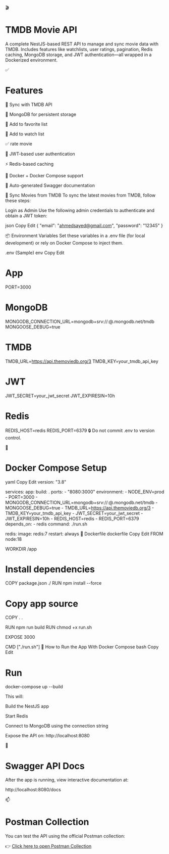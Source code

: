 🎬 
# TMDB Movie API
A complete NestJS-based REST API to manage and sync movie data with TMDB. Includes features like watchlists, user ratings, pagination, Redis caching, MongoDB storage, and JWT authentication—all wrapped in a Dockerized environment.

✅ 
# Features

🔄 Sync with TMDB API

🧾 MongoDB for persistent storage

🧾 Add to favorite list

🧾 Add to watch list

✅ rate movie

🔐 JWT-based user authentication

⚡ Redis-based caching

🐳 Docker + Docker Compose support

📑 Auto-generated Swagger documentation


🔄 Sync Movies from TMDB
To sync the latest movies from TMDB, follow these steps:

Login as Admin
Use the following admin credentials to authenticate and obtain a JWT token:

json
Copy
Edit
{
  "email": "ahmedsayed@gmail.com",
  "password": "12345"
}


📦 Environment Variables
Set these variables in a .env file (for local development) or rely on Docker Compose to inject them.

.env (Sample)
env
Copy
Edit
# App
PORT=3000

# MongoDB
MONGODB_CONNECTION_URL=mongodb+srv://<username>:<password>@<cluster>.mongodb.net/tmdb
MONGOOSE_DEBUG=true

# TMDB
TMDB_URL=https://api.themoviedb.org/3
TMDB_KEY=your_tmdb_api_key

# JWT
JWT_SECRET=your_jwt_secret
JWT_EXPIRESIN=10h

# Redis
REDIS_HOST=redis
REDIS_PORT=6379
🔒 Do not commit .env to version control.


🐳 
# Docker Compose Setup
yaml
Copy
Edit
version: "3.8"

services:
  app:
    build: .
    ports:
      - "8080:3000"
    environment:
      - NODE_ENV=prod
      - PORT=3000
      - MONGODB_CONNECTION_URL=mongodb+srv://<username>:<password>@<cluster>.mongodb.net/tmdb
      - MONGOOSE_DEBUG=true
      - TMDB_URL=https://api.themoviedb.org/3
      - TMDB_KEY=your_tmdb_api_key
      - JWT_SECRET=your_jwt_secret
      - JWT_EXPIRESIN=10h
      - REDIS_HOST=redis
      - REDIS_PORT=6379
    depends_on:
      - redis
    command: ./run.sh

  redis:
    image: redis:7
    restart: always
🐋 Dockerfile
dockerfile
Copy
Edit
FROM node:18

WORKDIR /app

# Install dependencies
COPY package.json ./
RUN npm install --force

# Copy app source
COPY . .

RUN npm run build
RUN chmod +x run.sh

EXPOSE 3000

CMD ["./run.sh"]
🚀 How to Run the App
With Docker Compose
bash
Copy
Edit


# Run
docker-compose up --build


This will:

Build the NestJS app

Start Redis

Connect to MongoDB using the connection string

Expose the API on: http://localhost:8080

📘 
# Swagger API Docs
After the app is running, view interactive documentation at:

http://localhost:8080/docs



📫 
# Postman Collection

You can test the API using the official Postman collection:

👉 [Click here to open Postman Collection](https://lively-flare-406131.postman.co/workspace/New-Team-Workspace~24785804-3482-4974-980d-63f042490384/collection/30527112-65c09332-c8db-4d8e-8cb8-0f6418aaeea8?action=share&creator=30527112&active-environment=30527112-4d5e9cd9-1127-4354-a7af-3ad80cbe33c7)

